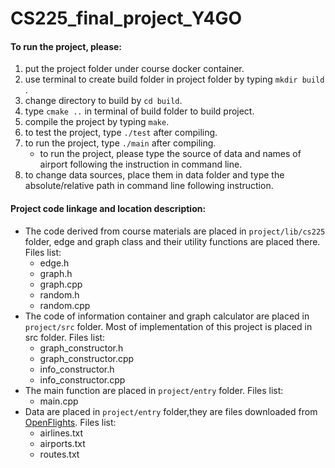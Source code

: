 # CS225_final_project_Y4GO

#### To run the project, please:
1. put the project folder under course docker container.
2. use terminal to create build folder in project folder by typing `mkdir build` .
3. change directory to build by `cd build`.
4. type `cmake ..` in terminal of build folder to build project.
5. compile the project by typing `make`.
6. to test the project, type `./test` after compiling.
7. to run the project, type `./main` after compiling.
	* to run the project, please type the source of data and names of airport following the instruction in command line.
8. to change data sources, place them in data folder and type the absolute/relative path in command line following instruction.


#### Project code linkage and location description:
* The code derived from course materials are placed in `project/lib/cs225` folder, edge and graph class and their utility functions are placed there. 
Files list:
	* edge.h
	* graph.h
	* graph.cpp
	* random.h
	* random.cpp
*  The code of information container and graph calculator are placed in `project/src` folder. Most of implementation of this project is placed in src folder. 
Files list:
	* graph_constructor.h
	* graph_constructor.cpp 
	* info_constructor.h
	* info_constructor.cpp
*  The main function are placed in `project/entry` folder. 
Files list:
	* main.cpp
*  Data are placed in `project/entry` folder,they are files downloaded from [OpenFlights](https://openflights.org/data.html).
Files list:
	* airlines.txt
	* airports.txt
	* routes.txt
